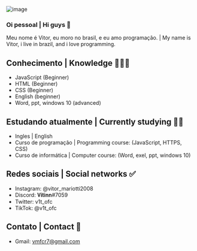 ![image](https://user-images.githubusercontent.com/84319960/119354069-002e5300-bc7a-11eb-8285-8844af91d1f3.png)



### Oi pessoal | Hi guys 👋 

Meu nome é Vitor, eu moro no brasil, e eu amo programação. | My name is Vitor, i live in brazil, and i love programming.


## Conhecimento | Knowledge 👨🏽‍💻
- JavaScript (Beginner)
- HTML (Beginner)
- CSS (Beginner)
- English (beginner)
- Word, ppt, windows 10 (advanced)

## Estudando atualmente | Currently studying 🕵🏽    
- Ingles | English
- Curso de programação | Programming course: (JavaScript, HTTPS, CSS)
- Curso de informática | Computer course: (Word, exel, ppt, windows 10) 

## Redes sociais | Social networks ✅
- Instagram: @vitor_mariotti2008
- Discord: 𝐕𝐢𝐭𝐢𝐧𝐧#7059
- Twitter: v1t_ofc
- TikTok: @v1t_ofc

## Contato | Contact 🔧
- Gmail: vmfcr7@gmail.com
